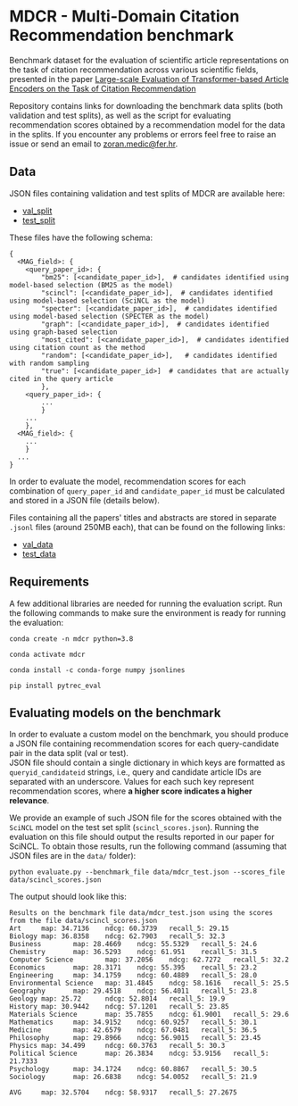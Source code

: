 # MDCR - Multi-Domain Citation Recommendation benchmark

Benchmark dataset for the evaluation of scientific article representations on the task of citation recommendation across various scientific fields, presented in the paper [Large-scale Evaluation of Transformer-based Article Encoders on the Task of Citation Recommendation](https://aclanthology.org/2022.sdp-1.3/)

Repository contains links for downloading the benchmark data splits (both validation and test splits), as well as the script for evaluating recommendation scores obtained by a recommendation model for the data in the splits. If you encounter any problems or errors feel free to raise an issue or send an email to <zoran.medic@fer.hr>.

## Data

JSON files containing validation and test splits of MDCR are available here:
* [val_split](https://takelab.fer.hr/data/mdcr/mdcr_val.json)
* [test_split](https://takelab.fer.hr/data/mdcr/mdcr_test.json)

These files have the following schema:
```
{
  <MAG_field>: {
    <query_paper_id>: {
        "bm25": [<candidate_paper_id>],  # candidates identified using model-based selection (BM25 as the model)
        "scincl": [<candidate_paper_id>],  # candidates identified using model-based selection (SciNCL as the model)
        "specter": [<candidate_paper_id>],  # candidates identified using model-based selection (SPECTER as the model)
        "graph": [<candidate_paper_id>],  # candidates identified using graph-based selection
        "most_cited": [<candidate_paper_id>],  # candidates identified using citation count as the method
        "random": [<candidate_paper_id>],   # candidates identified with random sampling
        "true": [<candidate_paper_id>]  # candidates that are actually cited in the query article
        },
    <query_paper_id>: {
        ...
        }
    ...
    },
  <MAG_field>: {
    ...
    }
  ...
}
```

In order to evaluate the model, recommendation scores for each combination of `query_paper_id` and `candidate_paper_id` must be calculated and stored in a JSON file (details below).

Files containing all the papers' titles and abstracts are stored in separate `.jsonl` files (around 250MB each), that can be found on the following links:
* [val_data](https://takelab.fer.hr/data/mdcr/mdcr_val_data.jsonl)
* [test_data](https://takelab.fer.hr/data/mdcr/mdcr_test_data.jsonl)

## Requirements

A few additional libraries are needed for running the evaluation script. Run the following commands to make sure the environment is ready for running the evaluation:

```
conda create -n mdcr python=3.8

conda activate mdcr

conda install -c conda-forge numpy jsonlines

pip install pytrec_eval

```

## Evaluating models on the benchmark

In order to evaluate a custom model on the benchmark, you should produce a JSON file containing recommendation scores for each query-candidate pair in the data split (val or test).  
JSON file should contain a single dictionary in which keys are formatted as `queryid_candidateid` strings, i.e., query and candidate article IDs are separated with an underscore. Values for each such key represent recommendation scores, where **a higher score indicates a higher relevance**.

We provide an example of such JSON file for the scores obtained with the `SciNCL` model on the test set split (`scincl_scores.json`). Running the evaluation on this file should output the results reported in our paper for SciNCL. To obtain those results, run the following command (assuming that JSON files are in the `data/` folder):

```eval
python evaluate.py --benchmark_file data/mdcr_test.json --scores_file data/scincl_scores.json
```

The output should look like this:
```
Results on the benchmark file data/mdcr_test.json using the scores from the file data/scincl_scores.json
Art     map: 34.7136    ndcg: 60.3739   recall_5: 29.15
Biology map: 36.8358    ndcg: 62.7903   recall_5: 32.3
Business        map: 28.4669    ndcg: 55.5329   recall_5: 24.6
Chemistry       map: 36.5293    ndcg: 61.951    recall_5: 31.5
Computer Science        map: 37.2056    ndcg: 62.7272   recall_5: 32.2
Economics       map: 28.3171    ndcg: 55.395    recall_5: 23.2
Engineering     map: 34.1759    ndcg: 60.4889   recall_5: 28.0
Environmental Science   map: 31.4845    ndcg: 58.1616   recall_5: 25.5
Geography       map: 29.4518    ndcg: 56.4011   recall_5: 23.8
Geology map: 25.72      ndcg: 52.8014   recall_5: 19.9
History map: 30.9442    ndcg: 57.1201   recall_5: 23.85
Materials Science       map: 35.7855    ndcg: 61.9001   recall_5: 29.6
Mathematics     map: 34.9152    ndcg: 60.9257   recall_5: 30.1
Medicine        map: 42.6579    ndcg: 67.0481   recall_5: 36.5
Philosophy      map: 29.8966    ndcg: 56.9015   recall_5: 23.45
Physics map: 34.499     ndcg: 60.3763   recall_5: 30.3
Political Science       map: 26.3834    ndcg: 53.9156   recall_5: 21.7333
Psychology      map: 34.1724    ndcg: 60.8867   recall_5: 30.5
Sociology       map: 26.6838    ndcg: 54.0052   recall_5: 21.9

AVG     map: 32.5704    ndcg: 58.9317   recall_5: 27.2675
```
